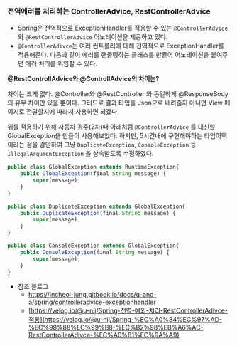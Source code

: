 ### 전역에러를 처리하는 ControllerAdvice, RestControllerAdvice
- Spring은 전역적으로 ExceptionHandler를 적용할 수 있는 `@ControllerAdvice`와 `@RestControllerAdvice` 어노테이션을 제공하고 있다.
- `@ControllerAdivce`는 여러 컨트롤러에 대해 전역적으로 ExceptionHandler를 적용해준다. 다음과 같이 에러를 핸들링하는 클래스를 만들어 어노테이션을 붙여주면 에러 처리를 위임할 수 있다.

**@RestControllAdvice와 @ControllAdvice의 차이는?**

차이는 크게 없다. @Controller와 @RestController 와 동일하게 @ResponseBody의 유무 차이만 있을 뿐이다. 그러므로 결과 타입을 Json으로 내려줄지 아니면 View 페이지로 전달할지에 따라서 사용하면 되겠다.

위를 적용하기 위해 자동차 경주(2차)때 아래처럼 `@ControllerAdvice` 를 대신할 GlobalException을 만들어 사용해보았다. 하지만, 5시간내에 구현해야하는 타임어택이라는 점을 감안하여 그냥 `DuplicateException`, `ConsoleException` 등 `IllegalArgumentException` 을 상속받도록 수정하였다. 

```jsx
public class GlobalException extends RuntimeException{
    public GlobalException(final String message) {
        super(message);
    }
}
```

```jsx
public class DuplicateException extends GlobalException{
    public DuplicateException(final String message) {
        super(message);
    }
}
```

```jsx
public class ConsoleException extends GlobalException{
    public ConsoleException(final String message) {
        super(message);
    }
}
```

- 참조 블로그
    - https://incheol-jung.gitbook.io/docs/q-and-a/spring/controlleradvice-exceptionhandler
    - [https://velog.io/@u-nij/Spring-전역-예외-처리-RestControllerAdivce-적용](https://velog.io/@u-nij/Spring-%EC%A0%84%EC%97%AD-%EC%98%88%EC%99%B8-%EC%B2%98%EB%A6%AC-RestControllerAdivce-%EC%A0%81%EC%9A%A9)

